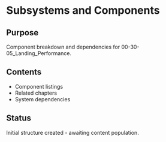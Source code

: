 # Subsystems and Components

## Purpose
Component breakdown and dependencies for 00-30-05_Landing_Performance.

## Contents
- Component listings
- Related chapters
- System dependencies

## Status
Initial structure created - awaiting content population.
